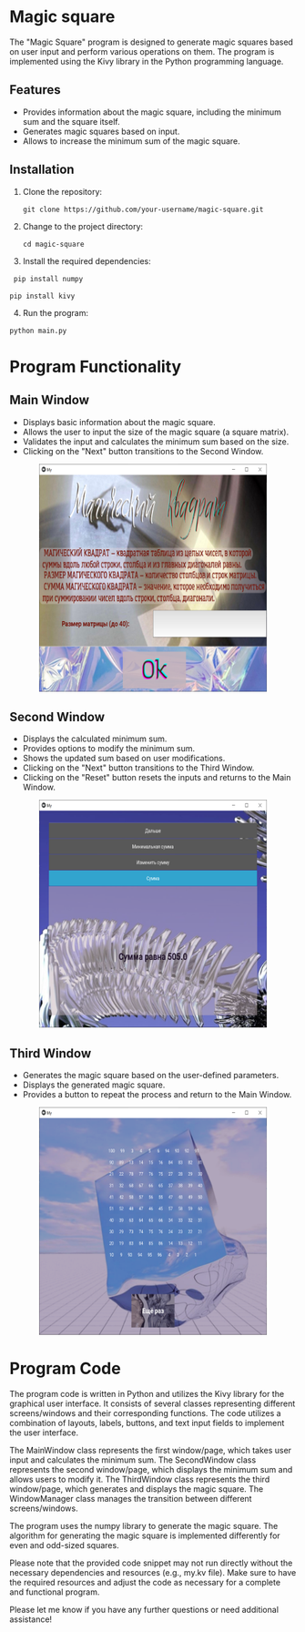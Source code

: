 # Magic square
The "Magic Square" program is designed to generate magic squares based on user input and perform various operations on them. The program is implemented using the Kivy library in the Python programming language.

## Features

- Provides information about the magic square, including the minimum sum and the square itself.
- Generates magic squares based on input.
- Allows to increase the minimum sum of the magic square.

## Installation

1. Clone the repository:

   ```shell
   git clone https://github.com/your-username/magic-square.git
    ```
    
2. Change to the project directory:

   ```shell
   cd magic-square
    ```
    
3. Install the required dependencies:

  ```shell
   pip install numpy
   ```
   
   ```shell
   pip install kivy
   ```
4. Run the program:

  ```shell
  python main.py
  ```
 
 # Program Functionality
 
 ## Main Window
- Displays basic information about the magic square.
- Allows the user to input the size of the magic square (a square matrix).
- Validates the input and calculates the minimum sum based on the size.
- Clicking on the "Next" button transitions to the Second Window.

<p align="center">
  <img src="img/first-page.png" alt="First Page" width="400" height="400">
</p>
<!-- ![First Page](img/first-page.png) -->

## Second Window
- Displays the calculated minimum sum.
- Provides options to modify the minimum sum.
- Shows the updated sum based on user modifications.
- Clicking on the "Next" button transitions to the Third Window.
- Clicking on the "Reset" button resets the inputs and returns to the Main Window.

<p align="center">
  <img src="img/second-page.png" alt="Second Page" width="400" height="400">
</p>
<!-- ![Second Page](img/second-page.png) -->

## Third Window
- Generates the magic square based on the user-defined parameters.
- Displays the generated magic square.
- Provides a button to repeat the process and return to the Main Window.

<p align="center">
  <img src="img/third-page.png" alt="Third Page" width="400" height="400">
</p>
<!-- ![Third Page](img/third-page.png) -->

# Program Code
The program code is written in Python and utilizes the Kivy library for the graphical user interface. It consists of several classes representing different screens/windows and their corresponding functions. The code utilizes a combination of layouts, labels, buttons, and text input fields to implement the user interface.

The MainWindow class represents the first window/page, which takes user input and calculates the minimum sum. The SecondWindow class represents the second window/page, which displays the minimum sum and allows users to modify it. The ThirdWindow class represents the third window/page, which generates and displays the magic square. The WindowManager class manages the transition between different screens/windows.

The program uses the numpy library to generate the magic square. The algorithm for generating the magic square is implemented differently for even and odd-sized squares.

Please note that the provided code snippet may not run directly without the necessary dependencies and resources (e.g., my.kv file). Make sure to have the required resources and adjust the code as necessary for a complete and functional program.

Please let me know if you have any further questions or need additional assistance!
 
 
